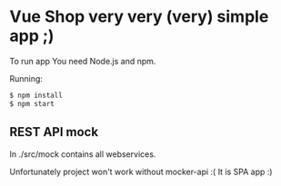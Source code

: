 # Vue Shop very very (very) simple app ;)

To run app You need Node.js and npm.

Running:

```bash
$ npm install
$ npm start
```

## REST API mock

In ./src/mock contains all webservices.

Unfortunately project won't work without mocker-api :( It is SPA app :)